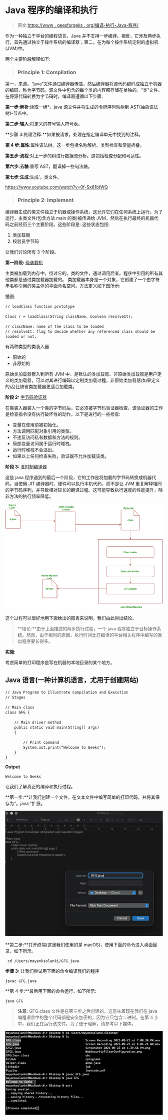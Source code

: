 # Java 程序的编译和执行

> 原文:[https://www . geesforgeks . org/编译-执行-Java-程序/](https://www.geeksforgeeks.org/compilation-execution-java-program/)

作为一种独立于平台的编程语言，Java 并不支持一步编译。相反，它涉及两步执行，首先通过独立于操作系统的编译器；第二，在为每个操作系统定制的虚拟机(JVM)中。

两个主要阶段解释如下:

> ### Principle 1: Compilation

第一，来源。“java”文件通过编译器传递，然后编译器将源代码编码成独立于机器的编码，称为字节码。源文件中包含的每个类的内容都存储在单独的。“类”文件。在将源代码转换为字节码时，编译器遵循以下步骤:

**第一步:解析**:读取一组*。java 源文件并将生成的令牌序列映射到 AST(抽象语法树)-节点中。

**第二步:输入**:将定义的符号输入符号表。

**步骤 3:处理注释:**如果被请求，处理在指定编译单元中找到的注释。

**第 4 步:属性**:属性语法树。这一步包括名称解析、类型检查和常量折叠。

**第五步:流程**:对上一步的树进行数据流分析。这包括检查分配和可达性。

**第六步:去糖**:重写 AST，翻译掉一些句法糖。

**第七步:生成**:生成’。类文件。

https://www.youtube.com/watch?v=0f-Sx81bIWQ

> ### **Principle 2:** Implement

编译器生成的类文件独立于机器或操作系统，这允许它们在任何系统上运行。为了运行，主类文件(包含方法 main 的类)被传递给 JVM，然后在执行最终的机器代码之前经历三个主要阶段。这些阶段是:
这些状态包括:

1.  类加载器
2.  校验员字节码

让我们讨论所有 3 个阶段。

**第一阶段:** [级装载机](https://www.geeksforgeeks.org/classloader-in-java/)

主类被加载到内存中，绕过它的。类的文件，通过调用后者。程序中引用的所有其他类都是通过类加载器加载的。
类加载器本身是一个对象，它创建了一个由字符串名称引用的类主体的平面命名空间。方法定义如下图所示:

插图:

```
// loadClass function prototype

Class r = loadClass(String className, boolean resolveIt);

// className: name of the class to be loaded
// resolveIt: flag to decide whether any referenced class should be loaded or not.
```

有两种类型的类装入器

*   原始的
*   非原始的

原始类加载器嵌入到所有 JVM 中，是默认的类加载器。非原始类加载器是用户定义的类加载器，可以对其进行编码以定制类加载过程。非原始类加载器(如果定义的话)比缺省类加载器更适合加载类。

**阶段 2:** [字节码验证器](https://www.geeksforgeeks.org/verification-java-jvm/)

在类装入器装入一个类的字节码后，它必须被字节码验证器检查，该验证器的工作是检查指令没有执行破坏性的动作。以下是进行的一些检查:

*   变量在使用前被初始化。
*   方法调用匹配对象引用的类型。
*   不违反访问私有数据和方法的规则。
*   局部变量访问属于运行时堆栈。
*   运行时堆栈不会溢出。
*   如果以上任何检查失败，验证器不允许加载该类。

**阶段 3:** [准时制编译器](https://www.geeksforgeeks.org/just-in-time-compiler/)

这是 java 程序遇到的最后一个阶段，它的工作是将加载的字节码转换成机器代码。当使用 JIT 编译器时，硬件可以执行本机代码，而不是让 JVM 重复解释相同的字节码序列，并导致相对较长的翻译过程。这可能导致执行速度的性能提升，除非方法的执行频率降低。

![](img/62627ab1efc5f3f4544e7f4c3973c054.png)

这个过程可以很好地用下面给出的图表来说明，我们由此得出结论。

> **结论:**由于上面描述的两步执行过程，一个 java 程序独立于目标操作系统。然而，由于相同的原因，执行时间比在编译的平台相关程序中编写的类似程序要长得多。

**实施:**

考虑简单的打印程序是写在机器的本地目录的某个地方。

## Java 语言(一种计算机语言，尤用于创建网站)

```
// Java Program to Illustrate Compilation and Execution
// Stages

// Main class
class GFG {

    // Main driver method
    public static void main(String[] args)
    {

        // Print command
        System.out.print("Welcome to Geeks");
    }
}
```

**Output**

```
Welcome to Geeks
```

让我们了解真正的编译和执行过程。

**第一步:**让我们创建一个文件，在文本文件中编写简单的打印代码，并将其保存为”。java "扩展。

![](img/187b322697c34cfd69d6d2a12a7d5903.png)

**第二步:**打开终端(这里我们使用的是 macOS)，使用下面的命令进入桌面目录，如下所示。

```
 cd /Users/mayanksolanki/GFG.java
```

**步骤 3:** 让我们尝试用下面的命令编译我们的程序

```
javac GFG.java
```

**第 4 步:**最后用下面的命令运行，如下所示:

```
java GFG 
```

> **注意:** GFG.class 文件是在第三步之后创建的，这意味着现在我们在 java 编程语言中的整个代码都是安全加密的，因为它只包含二进制。在第 4 步中，我们正在运行该文件。为了便于理解，请参考以下媒体。

![](img/ca9e0a88287b2ff7124d1d0c2c16347b.png)